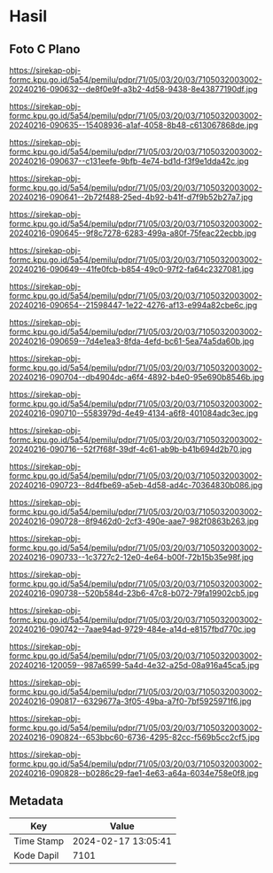 # Hasil

## Foto C Plano

https://sirekap-obj-formc.kpu.go.id/5a54/pemilu/pdpr/71/05/03/20/03/7105032003002-20240216-090632--de8f0e9f-a3b2-4d58-9438-8e43877190df.jpg

https://sirekap-obj-formc.kpu.go.id/5a54/pemilu/pdpr/71/05/03/20/03/7105032003002-20240216-090635--15408936-a1af-4058-8b48-c613067868de.jpg

https://sirekap-obj-formc.kpu.go.id/5a54/pemilu/pdpr/71/05/03/20/03/7105032003002-20240216-090637--c131eefe-9bfb-4e74-bd1d-f3f9e1dda42c.jpg

https://sirekap-obj-formc.kpu.go.id/5a54/pemilu/pdpr/71/05/03/20/03/7105032003002-20240216-090641--2b72f488-25ed-4b92-b41f-d7f9b52b27a7.jpg

https://sirekap-obj-formc.kpu.go.id/5a54/pemilu/pdpr/71/05/03/20/03/7105032003002-20240216-090645--9f8c7278-6283-499a-a80f-75feac22ecbb.jpg

https://sirekap-obj-formc.kpu.go.id/5a54/pemilu/pdpr/71/05/03/20/03/7105032003002-20240216-090649--41fe0fcb-b854-49c0-97f2-fa64c2327081.jpg

https://sirekap-obj-formc.kpu.go.id/5a54/pemilu/pdpr/71/05/03/20/03/7105032003002-20240216-090654--21598447-1e22-4276-af13-e994a82cbe6c.jpg

https://sirekap-obj-formc.kpu.go.id/5a54/pemilu/pdpr/71/05/03/20/03/7105032003002-20240216-090659--7d4e1ea3-8fda-4efd-bc61-5ea74a5da60b.jpg

https://sirekap-obj-formc.kpu.go.id/5a54/pemilu/pdpr/71/05/03/20/03/7105032003002-20240216-090704--db4904dc-a6f4-4892-b4e0-95e690b8546b.jpg

https://sirekap-obj-formc.kpu.go.id/5a54/pemilu/pdpr/71/05/03/20/03/7105032003002-20240216-090710--5583979d-4e49-4134-a6f8-401084adc3ec.jpg

https://sirekap-obj-formc.kpu.go.id/5a54/pemilu/pdpr/71/05/03/20/03/7105032003002-20240216-090716--52f7f68f-39df-4c61-ab9b-b41b694d2b70.jpg

https://sirekap-obj-formc.kpu.go.id/5a54/pemilu/pdpr/71/05/03/20/03/7105032003002-20240216-090723--8d4fbe69-a5eb-4d58-ad4c-70364830b086.jpg

https://sirekap-obj-formc.kpu.go.id/5a54/pemilu/pdpr/71/05/03/20/03/7105032003002-20240216-090728--8f9462d0-2cf3-490e-aae7-982f0863b263.jpg

https://sirekap-obj-formc.kpu.go.id/5a54/pemilu/pdpr/71/05/03/20/03/7105032003002-20240216-090733--1c3727c2-12e0-4e64-b00f-72b15b35e98f.jpg

https://sirekap-obj-formc.kpu.go.id/5a54/pemilu/pdpr/71/05/03/20/03/7105032003002-20240216-090738--520b584d-23b6-47c8-b072-79fa19902cb5.jpg

https://sirekap-obj-formc.kpu.go.id/5a54/pemilu/pdpr/71/05/03/20/03/7105032003002-20240216-090742--7aae94ad-9729-484e-a14d-e8157fbd770c.jpg

https://sirekap-obj-formc.kpu.go.id/5a54/pemilu/pdpr/71/05/03/20/03/7105032003002-20240216-120059--987a6599-5a4d-4e32-a25d-08a916a45ca5.jpg

https://sirekap-obj-formc.kpu.go.id/5a54/pemilu/pdpr/71/05/03/20/03/7105032003002-20240216-090817--6329677a-3f05-49ba-a7f0-7bf5925971f6.jpg

https://sirekap-obj-formc.kpu.go.id/5a54/pemilu/pdpr/71/05/03/20/03/7105032003002-20240216-090824--653bbc60-6736-4295-82cc-f569b5cc2cf5.jpg

https://sirekap-obj-formc.kpu.go.id/5a54/pemilu/pdpr/71/05/03/20/03/7105032003002-20240216-090828--b0286c29-fae1-4e63-a64a-6034e758e0f8.jpg


## Metadata

| Key        | Value               |
| ---------- | ------------------- |
| Time Stamp | 2024-02-17 13:05:41 |
| Kode Dapil | 7101                |



